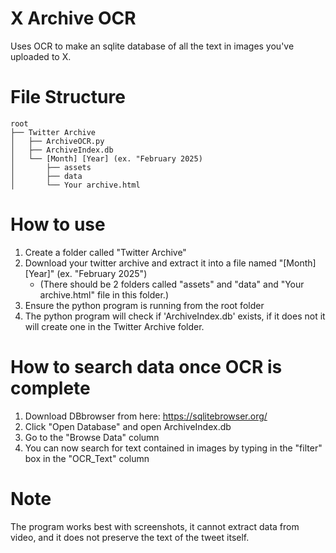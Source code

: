 # X Archive OCR
Uses OCR to make an sqlite database of all the text in images you've uploaded to X.

# File Structure
```
root
├── Twitter Archive
│   ├── ArchiveOCR.py
│   ├── ArchiveIndex.db
│   └── [Month] [Year] (ex. "February 2025)
│       ├── assets
│       ├── data
│       └── Your archive.html
```

# How to use
1. Create a folder called "Twitter Archive"
2. Download your twitter archive and extract it into a file named "[Month] [Year]" (ex. "February 2025")
   - (There should be 2 folders called "assets" and "data" and "Your archive.html" file in this folder.)
3. Ensure the python program is running from the root folder
4. The python program will check if 'ArchiveIndex.db' exists, if it does not it will create one in the Twitter Archive folder.

# How to search data once OCR is complete
1. Download DBbrowser from here: https://sqlitebrowser.org/
2. Click "Open Database" and open ArchiveIndex.db
3. Go to the "Browse Data" column
4. You can now search for text contained in images by typing in the "filter" box in the "OCR_Text" column

# Note
The program works best with screenshots, it cannot extract data from video, and it does not preserve the text of the tweet itself.
